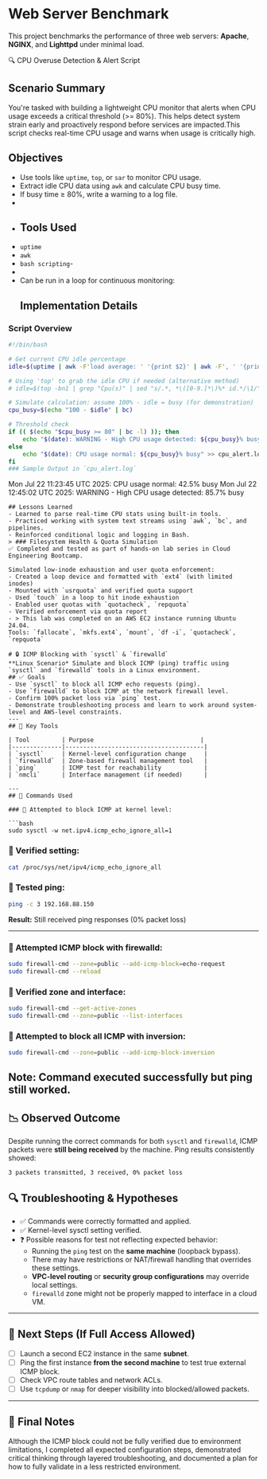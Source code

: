# Web Server Benchmark
This project benchmarks the performance of three web servers: **Apache**, **NGINX**, and **Lighttpd** under minimal load. 
 
🔍 CPU Overuse Detection & Alert Script
## Scenario Summary
You're tasked with building a lightweight CPU monitor that alerts when CPU usage exceeds a critical threshold (>= 80%). This helps detect system strain early and proactively respond before services are impacted.This script checks real-time CPU usage and warns when usage is critically high.

## Objectives
- Use tools like `uptime`, `top`, or `sar` to monitor CPU usage.
- Extract idle CPU data using `awk` and calculate CPU busy time.
- If busy time ≥ 80%, write a warning to a log file.
- 
- ## Tools Used
- `uptime`
- `awk`
- `bash scripting`-
- 
- Can be run in a loop for continuous monitoring:
  ## Implementation Details

### Script Overview

```bash
#!/bin/bash

# Get current CPU idle percentage
idle=$(uptime | awk -F'load average: ' '{print $2}' | awk -F', ' '{print $1}')

# Using 'top' to grab the idle CPU if needed (alternative method)
# idle=$(top -bn1 | grep "Cpu(s)" | sed "s/.*, *\([0-9.]*\)%* id.*/\1/" | awk '{print $1}')

# Simulate calculation: assume 100% - idle = busy (for demonstration)
cpu_busy=$(echo "100 - $idle" | bc)

# Threshold check
if (( $(echo "$cpu_busy >= 80" | bc -l) )); then
    echo "$(date): WARNING - High CPU usage detected: ${cpu_busy}% busy" >> cpu_alert.log
else
    echo "$(date): CPU usage normal: ${cpu_busy}% busy" >> cpu_alert.log
fi
### Sample Output in `cpu_alert.log`
```
Mon Jul 22 11:23:45 UTC 2025: CPU usage normal: 42.5% busy
Mon Jul 22 12:45:02 UTC 2025: WARNING - High CPU usage detected: 85.7% busy
```
## Lessons Learned
- Learned to parse real-time CPU stats using built-in tools.
- Practiced working with system text streams using `awk`, `bc`, and pipelines.
- Reinforced conditional logic and logging in Bash.
> ### Filesystem Health & Quota Simulation
✅ Completed and tested as part of hands-on lab series in Cloud Engineering Bootcamp.

Simulated low-inode exhaustion and user quota enforcement:
- Created a loop device and formatted with `ext4` (with limited inodes)
- Mounted with `usrquota` and verified quota support
- Used `touch` in a loop to hit inode exhaustion
- Enabled user quotas with `quotacheck`, `repquota`
- Verified enforcement via quota report
- > This lab was completed on an AWS EC2 instance running Ubuntu 24.04.
Tools: `fallocate`, `mkfs.ext4`, `mount`, `df -i`, `quotacheck`, `repquota`

# 🔒 ICMP Blocking with `sysctl` & `firewalld`
**Linux Scenario* Simulate and block ICMP (ping) traffic using `sysctl` and `firewalld` tools in a Linux environment.
## ✅ Goals
- Use `sysctl` to block all ICMP echo requests (ping).
- Use `firewalld` to block ICMP at the network firewall level.
- Confirm 100% packet loss via `ping` test.
- Demonstrate troubleshooting process and learn to work around system-level and AWS-level constraints.
---
## 🧠 Key Tools

| Tool         | Purpose                              |
|--------------|---------------------------------------|
| `sysctl`     | Kernel-level configuration change     |
| `firewalld`  | Zone-based firewall management tool   |
| `ping`       | ICMP test for reachability            |
| `nmcli`      | Interface management (if needed)      |

---
## 🧪 Commands Used

### 🔹 Attempted to block ICMP at kernel level:

```bash
sudo sysctl -w net.ipv4.icmp_echo_ignore_all=1
```
### 🔹 Verified setting:

```bash
cat /proc/sys/net/ipv4/icmp_echo_ignore_all
```
### 🔹 Tested ping:

```bash
ping -c 3 192.168.88.150
```
**Result:** Still received ping responses (0% packet loss)

---
### 🔹 Attempted ICMP block with firewalld:

```bash
sudo firewall-cmd --zone=public --add-icmp-block=echo-request
sudo firewall-cmd --reload
```
### 🔹 Verified zone and interface:

```bash
sudo firewall-cmd --get-active-zones
sudo firewall-cmd --zone=public --list-interfaces
```
### 🔹 Attempted to block all ICMP with inversion:

```bash
sudo firewall-cmd --zone=public --add-icmp-block-inversion
```
**Note:** Command executed successfully but **ping still worked.**
---
## 📉 Observed Outcome

Despite running the correct commands for both `sysctl` and `firewalld`, ICMP packets were **still being received** by the machine. Ping results consistently showed:
```
3 packets transmitted, 3 received, 0% packet loss
```
## 🔍 Troubleshooting & Hypotheses
- ✅ Commands were correctly formatted and applied.
- ✅ Kernel-level sysctl setting verified.
- ❓ Possible reasons for test not reflecting expected behavior:
  - Running the `ping` test on the **same machine** (loopback bypass).
  - There may have restrictions or NAT/firewall handling that overrides these settings.
  - **VPC-level routing** or **security group configurations** may override local settings.
  - `firewalld` zone might not be properly mapped to interface in a cloud VM.
---
## 🧩 Next Steps (If Full Access Allowed)
- [ ] Launch a second EC2 instance in the same **subnet**.
- [ ] Ping the first instance **from the second machine** to test true external ICMP block.
- [ ] Check VPC route tables and network ACLs.
- [ ] Use `tcpdump` or `nmap` for deeper visibility into blocked/allowed packets.

---
## 📝 Final Notes

Although the ICMP block could not be fully verified due to environment limitations, I completed all expected configuration steps, demonstrated critical thinking through layered troubleshooting, and documented a plan for how to fully validate in a less restricted environment.
